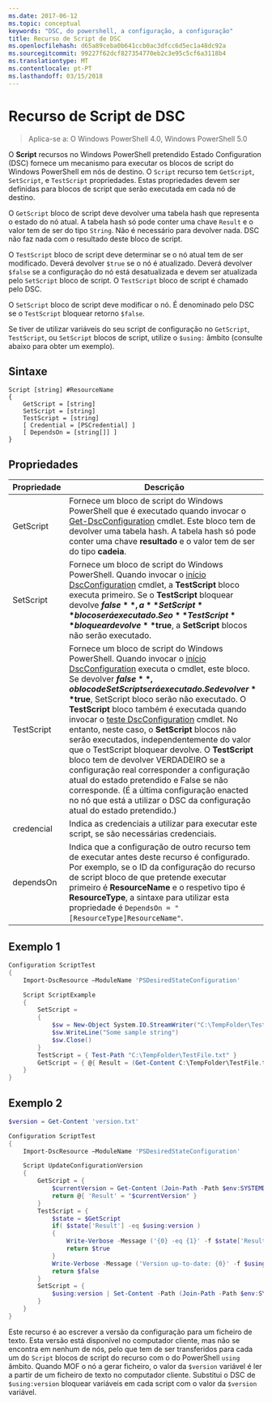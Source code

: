 ```yaml
---
ms.date: 2017-06-12
ms.topic: conceptual
keywords: "DSC, do powershell, a configuração, a configuração"
title: Recurso de Script de DSC
ms.openlocfilehash: d65a89ceba0b641ccb0ac3dfcc6d5ec1a48dc92a
ms.sourcegitcommit: 99227f62dcf827354770eb2c3e95c5cf6a3118b4
ms.translationtype: MT
ms.contentlocale: pt-PT
ms.lasthandoff: 03/15/2018
---
```

# <a name="dsc-script-resource"></a>Recurso de Script de DSC

 
> Aplica-se a: O Windows PowerShell 4.0, Windows PowerShell 5.0

O **Script** recursos no Windows PowerShell pretendido Estado Configuration (DSC) fornece um mecanismo para executar os blocos de script do Windows PowerShell em nós de destino. O `Script` recurso tem `GetScript`, `SetScript`, e `TestScript` propriedades. Estas propriedades devem ser definidas para blocos de script que serão executada em cada nó de destino. 

O `GetScript` bloco de script deve devolver uma tabela hash que representa o estado do nó atual. A tabela hash só pode conter uma chave `Result` e o valor tem de ser do tipo `String`. Não é necessário para devolver nada. DSC não faz nada com o resultado deste bloco de script.

O `TestScript` bloco de script deve determinar se o nó atual tem de ser modificado. Deverá devolver `$true` se o nó é atualizado. Deverá devolver `$false` se a configuração do nó está desatualizada e devem ser atualizada pelo `SetScript` bloco de script. O `TestScript` bloco de script é chamado pelo DSC.

O `SetScript` bloco de script deve modificar o nó. É denominado pelo DSC se o `TestScript` bloquear retorno `$false`.

Se tiver de utilizar variáveis do seu script de configuração no `GetScript`, `TestScript`, ou `SetScript` blocos de script, utilize o `$using:` âmbito (consulte abaixo para obter um exemplo).


## <a name="syntax"></a>Sintaxe

```
Script [string] #ResourceName
{
    GetScript = [string]
    SetScript = [string]
    TestScript = [string]
    [ Credential = [PSCredential] ]
    [ DependsOn = [string[]] ]
}
```

## <a name="properties"></a>Propriedades

|  Propriedade  |  Descrição   | 
|---|---| 
| GetScript| Fornece um bloco de script do Windows PowerShell que é executado quando invocar o [Get-DscConfiguration](https://technet.microsoft.com/library/dn407379.aspx) cmdlet. Este bloco tem de devolver uma tabela hash. A tabela hash só pode conter uma chave **resultado** e o valor tem de ser do tipo **cadeia**.| 
| SetScript| Fornece um bloco de script do Windows PowerShell. Quando invocar o [início DscConfiguration](https://technet.microsoft.com/library/dn521623.aspx) cmdlet, a **TestScript** bloco executa primeiro. Se o **TestScript** bloquear devolve **$false**, a **SetScript** bloco será executado. Se o **TestScript** bloquear devolve **$true**, a **SetScript** blocos não serão executado.| 
| TestScript| Fornece um bloco de script do Windows PowerShell. Quando invocar o [início DscConfiguration](https://technet.microsoft.com/library/dn521623.aspx) executa o cmdlet, este bloco. Se devolver **$false**, o bloco de SetScript será executado. Se devolver **$true**, SetScript bloco serão não executado. O **TestScript** bloco também é executada quando invocar o [teste DscConfiguration](https://technet.microsoft.com/en-us/library/dn407382.aspx) cmdlet. No entanto, neste caso, o **SetScript** blocos não serão executados, independentemente do valor que o TestScript bloquear devolve. O **TestScript** bloco tem de devolver VERDADEIRO se a configuração real corresponder a configuração atual do estado pretendido e False se não corresponde. (É a última configuração enacted no nó que está a utilizar o DSC da configuração atual do estado pretendido.)| 
| credencial| Indica as credenciais a utilizar para executar este script, se são necessárias credenciais.| 
| dependsOn| Indica que a configuração de outro recurso tem de executar antes deste recurso é configurado. Por exemplo, se o ID da configuração do recurso de script bloco de que pretende executar primeiro é **ResourceName** e o respetivo tipo é **ResourceType**, a sintaxe para utilizar esta propriedade é `DependsOn = "[ResourceType]ResourceName"`.

## <a name="example-1"></a>Exemplo 1
```powershell
Configuration ScriptTest
{
    Import-DscResource –ModuleName 'PSDesiredStateConfiguration'

    Script ScriptExample
    {
        SetScript = 
        { 
            $sw = New-Object System.IO.StreamWriter("C:\TempFolder\TestFile.txt")
            $sw.WriteLine("Some sample string")
            $sw.Close()
        }
        TestScript = { Test-Path "C:\TempFolder\TestFile.txt" }
        GetScript = { @{ Result = (Get-Content C:\TempFolder\TestFile.txt) } }          
    }
}
```

## <a name="example-2"></a>Exemplo 2
```powershell
$version = Get-Content 'version.txt'

Configuration ScriptTest
{
    Import-DscResource –ModuleName 'PSDesiredStateConfiguration'

    Script UpdateConfigurationVersion
    {
        GetScript = { 
            $currentVersion = Get-Content (Join-Path -Path $env:SYSTEMDRIVE -ChildPath 'version.txt')
            return @{ 'Result' = "$currentVersion" }
        }          
        TestScript = { 
            $state = $GetScript
            if( $state['Result'] -eq $using:version )
            {
                Write-Verbose -Message ('{0} -eq {1}' -f $state['Result'],$using:version)
                return $true
            }
            Write-Verbose -Message ('Version up-to-date: {0}' -f $using:version)
            return $false
        }
        SetScript = { 
            $using:version | Set-Content -Path (Join-Path -Path $env:SYSTEMDRIVE -ChildPath 'version.txt')
        }
    }
}
```

Este recurso é ao escrever a versão da configuração para um ficheiro de texto. Esta versão está disponível no computador cliente, mas não se encontra em nenhum de nós, pelo que tem de ser transferidos para cada um do `Script` blocos de script do recurso com o do PowerShell `using` âmbito. Quando MOF o nó a gerar ficheiro, o valor da `$version` variável é ler a partir de um ficheiro de texto no computador cliente. Substitui o DSC de `$using:version` bloquear variáveis em cada script com o valor da `$version` variável.

